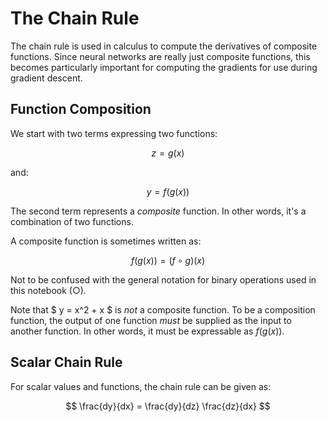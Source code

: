 # The Chain Rule

The chain rule is used in calculus to compute the derivatives of composite functions. Since neural networks are really just composite functions, this becomes particularly important for computing the gradients for use during gradient descent.

## Function Composition

We start with two terms expressing two functions:

$$ z = g(x) $$

and:

$$ y = f(g(x)) $$

The second term represents a *composite* function. In other words, it's a combination of two functions.

A composite function is sometimes written as:

$$ f(g(x)) = (f \circ g)(x) $$

Not to be confused with the general notation for binary operations used in this notebook ($\bigcirc$).

Note that $ y = x^2 + x $ is *not* a composite function. To be a composition function, the output of one function *must* be supplied as the input to another function. In other words, it must be expressable as $f(g(x))$.

## Scalar Chain Rule

For scalar values and functions, the chain rule can be given as:

$$ \frac{dy}{dx} = \frac{dy}{dz} \frac{dz}{dx} $$
